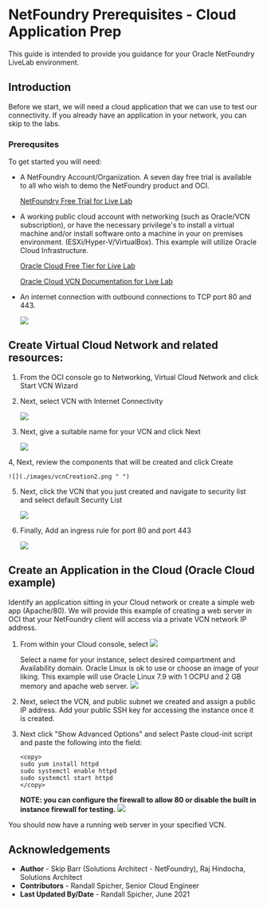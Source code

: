 
# NetFoundry Prerequisites - Cloud Application Prep

This guide is intended to provide you guidance for your Oracle NetFoundry LiveLab environment. 

## Introduction

Before we start, we will need a cloud application that we can use to test our connectivity.  If you already have an application in your network, you can skip to the labs.


### Prerequsites

To get started you will need:

- A NetFoundry Account/Organization. A seven day free trial is available to all who wish to demo the NetFoundry product and OCI.

	[NetFoundry Free Trial for Live Lab](https://nfconsole.io/signup)

- A working public cloud account with networking (such as Oracle/VCN subscription), or have the necessary privilege's to install a virtual machine and/or install software onto a machine in your on premises environment. (ESXi/Hyper-V/VirtualBox). This example will utilize Oracle Cloud Infrastructure.

	[Oracle Cloud Free Tier for Live Lab](https://www.oracle.com/cloud/free/)

	[Oracle Cloud VCN Documentation for Live Lab](https://docs.oracle.com/en-us/iaas/Content/GSG/Tasks/creatingnetwork.htm)

- An internet connection with outbound connections to TCP port 80 and 443.

	![](./images/securityListportsoutbound.png " ")
	
	
## Create Virtual Cloud Network and related resources:

1. From the OCI console go to Networking, Virtual Cloud Network and click Start VCN Wizard

2. Next, select VCN with Internet Connectivity

	![](./images/createVCNwithInternetConnectivity.png " ")

3. Next, give a suitable name for your VCN and click Next

	![](./images/vcnCreation1.png " ")

4, Next, review the components that will be created and click Create

	![](./images/vcnCreation2.png " ")

5. Next, click the VCN that you just created and navigate to security list and select default Security List

	![](./images/securitylist.png " ")

6. Finally, Add an ingress rule for port 80 and port 443

	![](./images/Addingressrule.png " ")

	

## Create an Application in the Cloud (Oracle Cloud example)

Identify an application sitting in your Cloud network or create a simple web app (Apache/80). We will provide this example of creating a web server in OCI that your NetFoundry client will access via a private VCN network IP address. 

1. From within your Cloud console, select 
	![](./images/createInstanceButton.png " ")
   
	Select a name for your instance, select desired compartment and Availability domain. Oracle Linux is ok to use or choose an image of your liking. This example will use Oracle Linux 7.9 with 1 OCPU and 2 GB memory and apache web server.
	![](./images/createComputeScreen.png " ")

2. Next, select the VCN, and public subnet we created and assign a public IP address. Add your public SSH key for accessing the instance once it is created.

3. Next click "Show Advanced Options" and select Paste cloud-init script and paste the following into the field:
	````
	<copy>
	sudo yum install httpd
	sudo systemctl enable httpd
	sudo systemctl start httpd
	</copy>
	````
	**NOTE: you can configure the firewall to allow 80 or disable the built in instance firewall for testing.**
	![](./images/createComputeCloudInit.png " ")

You should now have a running web server in your specified VCN.

## Acknowledgements

* **Author** - Skip Barr (Solutions Architect - NetFoundry), Raj Hindocha, Solutions Architect
* **Contributors** - Randall Spicher, Senior Cloud Engineer
* **Last Updated By/Date** - Randall Spicher, June 2021


